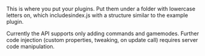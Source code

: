 This is where you put your plugins. Put them under a folder with lowercase letters on, which includesindex.js with a structure similar to the example plugin.

Currently the API supports only adding commands and gamemodes. Further code injection (custom properties, tweaking, on update call) requires server code manipulation.
